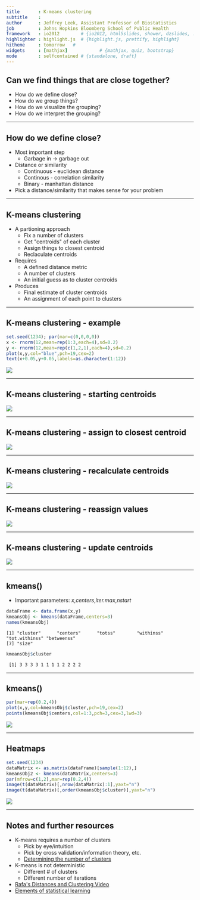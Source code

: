 ```yaml
---
title       : K-means clustering
subtitle    : 
author      : Jeffrey Leek, Assistant Professor of Biostatistics 
job         : Johns Hopkins Bloomberg School of Public Health
framework   : io2012        # {io2012, html5slides, shower, dzslides, ...}
highlighter : highlight.js  # {highlight.js, prettify, highlight}
hitheme     : tomorrow   # 
widgets     : [mathjax]            # {mathjax, quiz, bootstrap}
mode        : selfcontained # {standalone, draft}
---
```






## Can we find things that are close together? 

* How do we define close?
* How do we group things?
* How do we visualize the grouping? 
* How do we interpret the grouping? 


---

## How do we define close?

* Most important step
  * Garbage in -> garbage out
* Distance or similarity
  * Continuous - euclidean distance
  * Continous - correlation similarity
  * Binary - manhattan distance
* Pick a distance/similarity that makes sense for your problem
  

---

## K-means clustering

* A partioning approach
  * Fix a number of clusters
  * Get "centroids" of each cluster
  * Assign things to closest centroid
  * Reclaculate centroids
* Requires
  * A defined distance metric
  * A number of clusters
  * An initial guess as to cluster centroids
* Produces
  * Final estimate of cluster centroids
  * An assignment of each point to clusters
  

---

## K-means clustering -  example



```r
set.seed(1234); par(mar=c(0,0,0,0))
x <- rnorm(12,mean=rep(1:3,each=4),sd=0.2)
y <- rnorm(12,mean=rep(c(1,2,1),each=4),sd=0.2)
plot(x,y,col="blue",pch=19,cex=2)
text(x+0.05,y+0.05,labels=as.character(1:12))
```

<div class="rimage center"><img src="fig/createData.png"  class="plot" /></div>



---

## K-means clustering -  starting centroids


<div class="rimage center"><img src="fig/unnamed-chunk-1.png"  class="plot" /></div>


---

## K-means clustering -  assign to closest centroid

<div class="rimage center"><img src="fig/unnamed-chunk-2.png"  class="plot" /></div>


---

## K-means clustering -  recalculate centroids

<div class="rimage center"><img src="fig/unnamed-chunk-3.png"  class="plot" /></div>



---

## K-means clustering -  reassign values

<div class="rimage center"><img src="fig/unnamed-chunk-4.png"  class="plot" /></div>




---

## K-means clustering -  update centroids

<div class="rimage center"><img src="fig/unnamed-chunk-5.png"  class="plot" /></div>



---

## kmeans()

* Important parameters: _x_,_centers_,_iter.max_,_nstart_


```r
dataFrame <- data.frame(x,y)
kmeansObj <- kmeans(dataFrame,centers=3)
names(kmeansObj)
```

```
[1] "cluster"      "centers"      "totss"        "withinss"     "tot.withinss" "betweenss"   
[7] "size"        
```

```r
kmeansObj$cluster
```

```
 [1] 3 3 3 3 1 1 1 1 2 2 2 2
```


---

## kmeans()


```r
par(mar=rep(0.2,4))
plot(x,y,col=kmeansObj$cluster,pch=19,cex=2)
points(kmeansObj$centers,col=1:3,pch=3,cex=3,lwd=3)
```

<div class="rimage center"><img src="fig/unnamed-chunk-6.png"  class="plot" /></div>


---

## Heatmaps


```r
set.seed(1234)
dataMatrix <- as.matrix(dataFrame)[sample(1:12),]
kmeansObj2 <- kmeans(dataMatrix,centers=3)
par(mfrow=c(1,2),mar=rep(0.2,4))
image(t(dataMatrix)[,nrow(dataMatrix):1],yaxt="n")
image(t(dataMatrix)[,order(kmeansObj$cluster)],yaxt="n")
```

<div class="rimage center"><img src="fig/unnamed-chunk-7.png"  class="plot" /></div>




---

## Notes and further resources

* K-means requires a number of clusters
  * Pick by eye/intuition
  * Pick by cross validation/information theory, etc.
  * [Determining the number of clusters](http://en.wikipedia.org/wiki/Determining_the_number_of_clusters_in_a_data_set)
* K-means is not deterministic
  * Different # of clusters 
  * Different number of iterations
* [Rafa's Distances and Clustering Video](http://www.youtube.com/watch?v=wQhVWUcXM0A)
* [Elements of statistical learning](http://www-stat.stanford.edu/~tibs/ElemStatLearn/)


